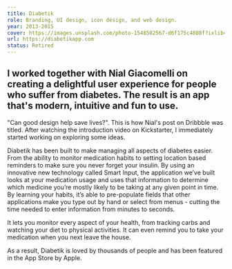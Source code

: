```yaml
---
title: Diabetik
role: Branding, UI design, icon design, and web design.
year: 2013-2015
cover: https://images.unsplash.com/photo-1548502567-d6f175c4808f?ixlib=rb-1.2.1&ixid=eyJhcHBfaWQiOjEyMDd9&auto=format&fit=crop&w=1950&q=80
url: https://diabetikapp.com
status: Retired
---
```

## I worked together with Nial Giacomelli on creating a delightful user experience for people who suffer from diabetes. The result is an app that's modern, intuitive and fun to use.

"Can good design help save lives?". This is how Nial's post on Dribbble was titled. After watching the introduction video on Kickstarter, I immediately started working on exploring some ideas.

Diabetik has been built to make managing all aspects of diabetes easier. From the ability to monitor medication habits to setting location based reminders to make sure you never forget your insulin. By using an innovative new technology called Smart Input, the application we’ve built looks at your medication usage and uses that information to determine which medicine you’re mostly likely to be taking at any given point in time. By learning your habits, it’s able to pre-populate fields that other applications make you type out by hand or select from menus - cutting the time needed to enter information from minutes to seconds.

It lets you monitor every aspect of your health, from tracking carbs and watching your diet to physical activities. It can even remind you to take your medication when you next leave the house.

As a result, Diabetik is loved by thousands of people and has been featured in the App Store by Apple.
